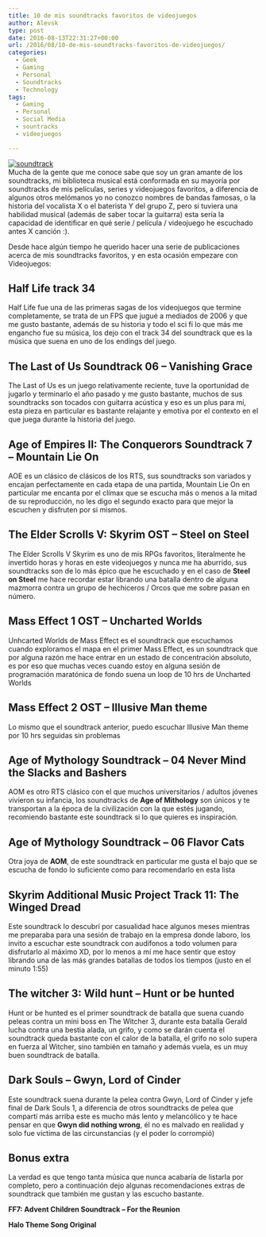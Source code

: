 ```yaml
---
title: 10 de mis soundtracks favoritos de videojuegos
author: Alevsk
type: post
date: 2016-08-13T22:31:27+00:00
url: /2016/08/10-de-mis-soundtracks-favoritos-de-videojuegos/
categories:
  - Geek
  - Gaming
  - Personal
  - Soundtracks
  - Technology
tags:
  - Gaming
  - Personal
  - Social Media
  - sountracks
  - videojuegos

---
```

[![soundtrack](/images/soundtrack.jpg)](http://www.alevsk.com/2016/08/10-de-mis-soundtracks-favoritos-de-videojuegos/soundtrack/)  
Mucha de la gente que me conoce sabe que soy un gran amante de los soundtracks, mi biblioteca musical está conformada en su mayoría por soundtracks de mis películas, series y videojuegos favoritos, a diferencia de algunos otros melómanos yo no conozco nombres de bandas famosas, o la historia del vocalista X o el baterista Y del grupo Z, pero si tuviera una habilidad musical (además de saber tocar la guitarra) esta sería la capacidad de identificar en qué serie / película / videojuego he escuchado antes X canción :).

Desde hace algún tiempo he querido hacer una serie de publicaciones acerca de mis soundtracks favoritos, y en esta ocasión empezare con Videojuegos:

## Half Life track 34

Half Life fue una de las primeras sagas de los videojuegos que termine completamente, se trata de un FPS que jugué a mediados de 2006 y que me gusto bastante, además de su historia y todo el sci fi lo que más me engancho fue su música, los dejo con el track 34 del soundtrack que es la música que suena en uno de los endings del juego.



## The Last of Us Soundtrack 06 – Vanishing Grace

The Last of Us es un juego relativamente reciente, tuve la oportunidad de jugarlo y terminarlo el año pasado y me gusto bastante, muchos de sus soundtracks son tocados con guitarra acústica y eso es un plus para mí, esta pieza en particular es bastante relajante y emotiva por el contexto en el que juega durante la historia del juego.



## Age of Empires II: The Conquerors Soundtrack 7 – Mountain Lie On

AOE es un clásico de clásicos de los RTS, sus soundtracks son variados y encajan perfectamente en cada etapa de una partida, Mountain Lie On en particular me encanta por el clímax que se escucha más o menos a la mitad de su reproducción, no les digo el segundo exacto para que mejor la escuchen y disfruten por si mismos.



## The Elder Scrolls V: Skyrim OST – Steel on Steel

The Elder Scrolls V Skyrim es uno de mis RPGs favoritos, literalmente he invertido horas y horas en este videojuegos y nunca me ha aburrido, sus soundtracks son de lo más épico que he escuchado y en el caso de **Steel on Steel** me hace recordar estar librando una batalla dentro de alguna mazmorra contra un grupo de hechiceros / Orcos que me sobre pasan en número.



## Mass Effect 1 OST – Uncharted Worlds

Unhcarted Worlds de Mass Effect es el soundtrack que escuchamos cuando exploramos el mapa en el primer Mass Effect, es un soundtrack que por alguna razón me hace entrar en un estado de concentración absoluto, es por eso que muchas veces cuando estoy en alguna sesión de programación maratónica de fondo suena un loop de 10 hrs de Uncharted Worlds



## Mass Effect 2 OST – Illusive Man theme

Lo mismo que el soundtrack anterior, puedo escuchar Illusive Man theme por 10 hrs seguidas sin problemas



## Age of Mythology Soundtrack – 04 Never Mind the Slacks and Bashers

AOM es otro RTS clásico con el que muchos universitarios / adultos jóvenes vivieron su infancia, los soundtracks de **Age of Mithology** son únicos y te transportan a la época de la civilización con la que estés jugando, recomiendo bastante este soundtrack si lo que quieres es inspiración.



## Age of Mythology Soundtrack – 06 Flavor Cats

Otra joya de **AOM**, de este soundtrack en particular me gusta el bajo que se escucha de fondo lo suficiente como para recomendarlo en esta lista



## Skyrim Additional Music Project Track 11: The Winged Dread

Este soundtrack lo descubrí por casualidad hace algunos meses mientras me preparaba para una sesión de trabajo en la empresa donde laboro, los invito a escuchar este soundtrack con audífonos a todo volumen para disfrutarlo al máximo XD, por lo menos a mí me hace sentir que estoy librando una de las más grandes batallas de todos los tiempos (justo en el minuto 1:55)



## The witcher 3: Wild hunt – Hunt or be hunted

Hunt or be hunted es el primer soundtrack de batalla que suena cuando peleas contra un mini boss en The Witcher 3, durante esta batalla Gerald lucha contra una bestia alada, un grifo, y como se darán cuenta el soundtrack queda bastante con el calor de la batalla, el grifo no solo supera en fuerza al Witcher, sino también en tamaño y además vuela, es un muy buen soundtrack de batalla.



## Dark Souls – Gwyn, Lord of Cinder

Este soundtrack suena durante la pelea contra Gwyn, Lord of Cinder y jefe final de Dark Souls 1, a diferencia de otros soundtracks de pelea que compartí más arriba este es mucho más lento y melancólico y te hace pensar en que **Gwyn did nothing wrong**, él no es malvado en realidad y solo fue víctima de las circunstancias (y el poder lo corrompió)



## Bonus extra

La verdad es que tengo tanta música que nunca acabaría de listarla por completo, pero a continuación dejo algunas recomendaciones extras de soundtrack que también me gustan y las escucho bastante.

**FF7: Advent Children Soundtrack – For the Reunion**



**Halo Theme Song Original**